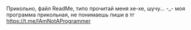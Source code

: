 Прикольно, файл ReadMe, типо прочитай меня хе-хе, шучу... -_-
моя программа прикольная, не понимаешь пиши в тг https://t.me/IAmNotAProgrammer
